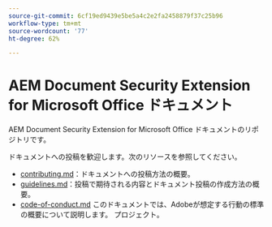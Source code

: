 ```yaml
---
source-git-commit: 6cf19ed9439e5be5a4c2e2fa2458879f37c25b96
workflow-type: tm+mt
source-wordcount: '77'
ht-degree: 62%

---
```

# AEM Document Security Extension for Microsoft Office ドキュメント

AEM Document Security Extension for Microsoft Office ドキュメントのリポジトリです。

ドキュメントへの投稿を歓迎します。次のリソースを参照してください。

* [contributing.md](contributing.md)：ドキュメントへの投稿方法の概要。
* [guidelines.md](guidelines.md)：投稿で期待される内容とドキュメント投稿の作成方法の概要。
* [code-of-conduct.md](code-of-conduct.md) このドキュメントでは、Adobeが想定する行動の標準の概要について説明します。 プロジェクト。
